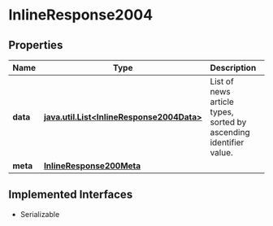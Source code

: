 

# InlineResponse2004


## Properties

Name | Type | Description | Notes
------------ | ------------- | ------------- | -------------
**data** | [**java.util.List&lt;InlineResponse2004Data&gt;**](InlineResponse2004Data.md) | List of news article types, sorted by ascending identifier value. |  [optional]
**meta** | [**InlineResponse200Meta**](InlineResponse200Meta.md) |  |  [optional]


## Implemented Interfaces

* Serializable


